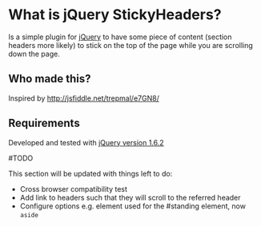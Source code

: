 # What is jQuery StickyHeaders?

Is a simple plugin for  [jQuery](http://www.jquery.com)  to have some piece of content (section headers more likely) to stick on the top of the page while you are scrolling down the page.

## Who made this?

Inspired by http://jsfiddle.net/trepmal/e7GN8/


## Requirements 

Developed and tested with [jQuery version 1.6.2](http://code.jquery.com/jquery-1.6.2.js)  


#TODO

This section will be updated with things left to do:

*   Cross browser compatibility test 
*   Add link to headers such that they will scroll to the referred header
*   Configure options e.g. element used for the #standing element, now `aside`

